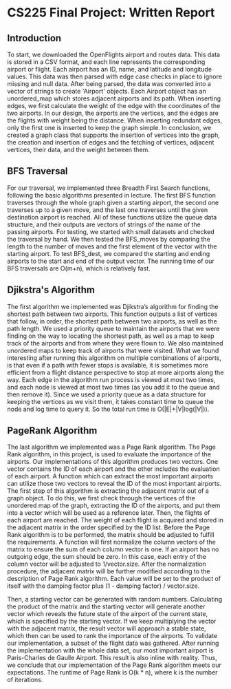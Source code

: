 # CS225 Final Project: Written Report 

## Introduction
To start, we downloaded the OpenFlights airport and routes data. This data is stored in a CSV format, and each line represents the corresponding airport or flight. Each airport has an ID, name, and latitude and longitude values. This data was then parsed with edge case checks in place to ignore missing and null data. After being parsed, the data was converted into a vector of strings to create 'Airport' objects. Each Airport object has an unordered_map which stores adjacent airports and its path. When inserting edges, we first calculate the weight of the edge with the coordinates of the two airports. In our design, the airports are the vertices, and the edges are the flights with weight being the distance. When inserting redundant edges, only the first one is inserted to keep the graph simple. In conclusion, we created a graph class that supports the insertion of vertices into the graph, the creation and insertion of edges and the fetching of vertices, adjacent vertices, their data, and the weight between them.

## BFS Traversal 
For our traversal, we implemented three Breadth First Search functions, following the
basic algorithms presented in lecture. The first BFS function traverses through the whole graph
given a starting airport, the second one traverses up to a given move, and the last one traverses
until the given destination airport is reached. All of these functions utilize the queue data
structure, and their outputs are vectors of strings of the name of the passing airports. For testing,
we started with small datasets and checked the traversal by hand. We then tested the BFS_moves
by comparing the length to the number of moves and the first element of the vector with the
starting airport. To test BFS_dest, we compared the starting and ending airports to the start and
end of the output vector. The running time of our BFS traversals are O(m+n), which is relatively
fast.

## Djikstra's Algorithm
The first algorithm we implemented was Djikstra’s algorithm for finding the shortest path
between two airports. This function outputs a list of vertices that follow, in order, the shortest
path between two airports, as well as the path length. We used a priority queue to maintain the
airports that we were finding on the way to locating the shortest path, as well as a map to keep
track of the airports and from where they were flown to. We also maintained unordered maps to
keep track of airports that were visited. What we found interesting after running this algorithm
on multiple combinations of airports, is that even if a path with fewer stops is available, it is
sometimes more efficient from a flight distance perspective to stop at more airports along the
way. Each edge in the algorithm run process is viewed at most two times, and each node is
viewed at most two times (as you add it to the queue and then remove it). Since we used a
priority queue as a data structure for keeping the vertices as we visit them, it takes constant time
to queue the node and log time to query it. So the total run time is O(|E|+|V|log(|V|)).

## PageRank Algorithm
The last algorithm we implemented was a Page Rank algorithm. The Page Rank algorithm, in
this project, is used to evaluate the importance of the airports. Our implementations of this
algorithm produces two vectors. One vector contains the ID of each airport and the other includes
the evaluation of each airport. A function which can extract the most important airports can
utilize those two vectors to reveal the ID of the most important airports. The first step of this
algorithm is extracting the adjacent matrix out of a graph object. To do this, we first check
through the vertices of the unordered map of the graph, extracting the ID of the airports, and put
them into a vector which will be used as a reference later. Then, the flights of each airport are
reached. The weight of each flight is acquired and stored in the adjacent matrix in the order
specified by the ID list. Before the Page Rank algorithm is to be performed, the matrix should be
adjusted to fulfill the requirements. A function will first normalize the column vectors of the
matrix to ensure the sum of each column vector is one. If an airport has no outgoing edge, the
sum should be zero. In this case, each entry of the column vector will be adjusted to
1/vector.size. After the normalization procedure, the adjacent matrix will be further modified
according to the description of Page Rank algorithm. Each value will be set to the product of
itself with the damping factor plus (1 - damping factor) / vector.size.

Then, a starting vector can be generated with random numbers. Calculating the product of
the matrix and the starting vector will generate another vector which reveals the future state of
the airport of the current state, which is specified by the starting vector. If we keep multiplying the
vector with the adjacent matrix, the result vector will approach a stable state,
which then can be used to rank the importance of the airports.
To validate our implementation, a subset of the flight data was
gathered. After running the implementation
with the whole data set, our most important airport is Paris-Charles de Gaulle Airport. This result is also inline with reality. Thus, we conclude that our implementation of the Page Rank algorithm meets our expectations. The runtime of Page Rank is O(k * n), where k is the number of iterations.
